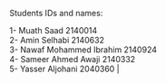 Students IDs and names:

1- Muath Saad  2140014
<br>
2- Amin Selhabi 2140632
<br>
3- Nawaf Mohammed Ibrahim 2140924
<br>
4- Sameer Ahmed Awaji 2140332
<br>
5- Yasser Aljohani 2040360 |
